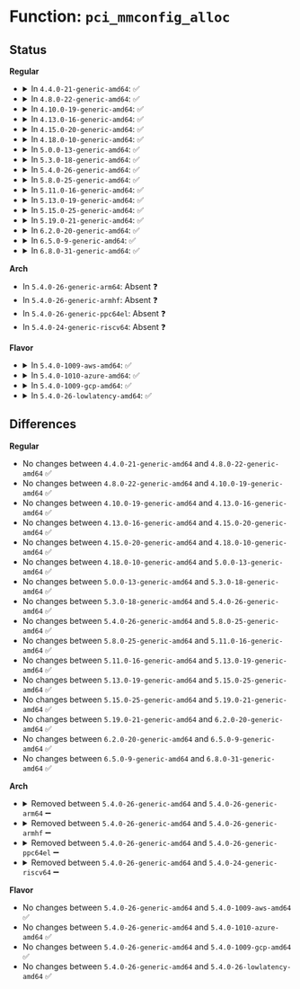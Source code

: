 # Function: <code>pci_mmconfig_alloc</code>

## Status
<b>Regular</b>
<ul>
<li>
<details>
<summary>In <code>4.4.0-21-generic-amd64</code>: ✅</summary>

```c
struct pci_mmcfg_region * pci_mmconfig_alloc(int segment, int start, int end, u64 addr)
```

```json
{
  "name": "pci_mmconfig_alloc",
  "collision_type": "Unique Static",
  "inline_type": "No",
  "funcs": [
    {
      "addr": 18446744071586148368,
      "name": "pci_mmconfig_alloc",
      "external": false,
      "loc": "arch/x86/pci/mmconfig-shared.c:67",
      "file": "arch/x86/pci/mmconfig-shared.c",
      "inline": "seen, unknown",
      "caller_inline": [],
      "caller_func": [
        "arch/x86/pci/mmconfig-shared.c:pci_mmconfig_add",
        "arch/x86/pci/mmconfig-shared.c:pci_mmconfig_insert"
      ]
    }
  ],
  "symbols": [
    {
      "addr": 18446744071586148368,
      "name": "pci_mmconfig_alloc",
      "section": ".text",
      "bind": "STB_LOCAL",
      "size": 205
    }
  ]
}
```
</details>
</li>
<li>
<details>
<summary>In <code>4.8.0-22-generic-amd64</code>: ✅</summary>

```c
struct pci_mmcfg_region * pci_mmconfig_alloc(int segment, int start, int end, u64 addr)
```

```json
{
  "name": "pci_mmconfig_alloc",
  "collision_type": "Unique Static",
  "inline_type": "No",
  "funcs": [
    {
      "addr": 18446744071586561184,
      "name": "pci_mmconfig_alloc",
      "external": false,
      "loc": "arch/x86/pci/mmconfig-shared.c:67",
      "file": "arch/x86/pci/mmconfig-shared.c",
      "inline": "seen, unknown",
      "caller_inline": [],
      "caller_func": [
        "arch/x86/pci/mmconfig-shared.c:pci_mmconfig_insert",
        "arch/x86/pci/mmconfig-shared.c:pci_mmconfig_add"
      ]
    }
  ],
  "symbols": [
    {
      "addr": 18446744071586561184,
      "name": "pci_mmconfig_alloc",
      "section": ".text",
      "bind": "STB_LOCAL",
      "size": 205
    }
  ]
}
```
</details>
</li>
<li>
<details>
<summary>In <code>4.10.0-19-generic-amd64</code>: ✅</summary>

```c
struct pci_mmcfg_region * pci_mmconfig_alloc(int segment, int start, int end, u64 addr)
```

```json
{
  "name": "pci_mmconfig_alloc",
  "collision_type": "Unique Static",
  "inline_type": "No",
  "funcs": [
    {
      "addr": 18446744071586742800,
      "name": "pci_mmconfig_alloc",
      "external": false,
      "loc": "arch/x86/pci/mmconfig-shared.c:67",
      "file": "arch/x86/pci/mmconfig-shared.c",
      "inline": "seen, unknown",
      "caller_inline": [],
      "caller_func": [
        "arch/x86/pci/mmconfig-shared.c:pci_mmconfig_insert",
        "arch/x86/pci/mmconfig-shared.c:pci_mmconfig_add"
      ]
    }
  ],
  "symbols": [
    {
      "addr": 18446744071586742800,
      "name": "pci_mmconfig_alloc",
      "section": ".text",
      "bind": "STB_LOCAL",
      "size": 205
    }
  ]
}
```
</details>
</li>
<li>
<details>
<summary>In <code>4.13.0-16-generic-amd64</code>: ✅</summary>

```c
struct pci_mmcfg_region * pci_mmconfig_alloc(int segment, int start, int end, u64 addr)
```

```json
{
  "name": "pci_mmconfig_alloc",
  "collision_type": "Unique Static",
  "inline_type": "No",
  "funcs": [
    {
      "addr": 18446744071586870032,
      "name": "pci_mmconfig_alloc",
      "external": false,
      "loc": "arch/x86/pci/mmconfig-shared.c:67",
      "file": "arch/x86/pci/mmconfig-shared.c",
      "inline": "seen, unknown",
      "caller_inline": [],
      "caller_func": [
        "arch/x86/pci/mmconfig-shared.c:pci_mmconfig_insert",
        "arch/x86/pci/mmconfig-shared.c:pci_mmconfig_add"
      ]
    }
  ],
  "symbols": [
    {
      "addr": 18446744071586870032,
      "name": "pci_mmconfig_alloc",
      "section": ".text",
      "bind": "STB_LOCAL",
      "size": 195
    }
  ]
}
```
</details>
</li>
<li>
<details>
<summary>In <code>4.15.0-20-generic-amd64</code>: ✅</summary>

```c
struct pci_mmcfg_region * pci_mmconfig_alloc(int segment, int start, int end, u64 addr)
```

```json
{
  "name": "pci_mmconfig_alloc",
  "collision_type": "Unique Static",
  "inline_type": "No",
  "funcs": [
    {
      "addr": 18446744071587358064,
      "name": "pci_mmconfig_alloc",
      "external": false,
      "loc": "arch/x86/pci/mmconfig-shared.c:68",
      "file": "arch/x86/pci/mmconfig-shared.c",
      "inline": "seen, unknown",
      "caller_inline": [],
      "caller_func": [
        "arch/x86/pci/mmconfig-shared.c:pci_mmconfig_insert",
        "arch/x86/pci/mmconfig-shared.c:pci_mmconfig_add"
      ]
    }
  ],
  "symbols": [
    {
      "addr": 18446744071587358064,
      "name": "pci_mmconfig_alloc",
      "section": ".text",
      "bind": "STB_LOCAL",
      "size": 195
    }
  ]
}
```
</details>
</li>
<li>
<details>
<summary>In <code>4.18.0-10-generic-amd64</code>: ✅</summary>

```c
struct pci_mmcfg_region * pci_mmconfig_alloc(int segment, int start, int end, u64 addr)
```

```json
{
  "name": "pci_mmconfig_alloc",
  "collision_type": "Unique Static",
  "inline_type": "No",
  "funcs": [
    {
      "addr": 18446744071587661776,
      "name": "pci_mmconfig_alloc",
      "external": false,
      "loc": "arch/x86/pci/mmconfig-shared.c:68",
      "file": "arch/x86/pci/mmconfig-shared.c",
      "inline": "seen, unknown",
      "caller_inline": [],
      "caller_func": [
        "arch/x86/pci/mmconfig-shared.c:pci_mmconfig_insert",
        "arch/x86/pci/mmconfig-shared.c:pci_mmconfig_add"
      ]
    }
  ],
  "symbols": [
    {
      "addr": 18446744071587661776,
      "name": "pci_mmconfig_alloc",
      "section": ".text",
      "bind": "STB_LOCAL",
      "size": 181
    }
  ]
}
```
</details>
</li>
<li>
<details>
<summary>In <code>5.0.0-13-generic-amd64</code>: ✅</summary>

```c
struct pci_mmcfg_region * pci_mmconfig_alloc(int segment, int start, int end, u64 addr)
```

```json
{
  "name": "pci_mmconfig_alloc",
  "collision_type": "Unique Static",
  "inline_type": "No",
  "funcs": [
    {
      "addr": 18446744071587792672,
      "name": "pci_mmconfig_alloc",
      "external": false,
      "loc": "arch/x86/pci/mmconfig-shared.c:68",
      "file": "arch/x86/pci/mmconfig-shared.c",
      "inline": "seen, unknown",
      "caller_inline": [],
      "caller_func": [
        "arch/x86/pci/mmconfig-shared.c:pci_mmconfig_insert",
        "arch/x86/pci/mmconfig-shared.c:pci_mmconfig_add"
      ]
    }
  ],
  "symbols": [
    {
      "addr": 18446744071587792672,
      "name": "pci_mmconfig_alloc",
      "section": ".text",
      "bind": "STB_LOCAL",
      "size": 181
    }
  ]
}
```
</details>
</li>
<li>
<details>
<summary>In <code>5.3.0-18-generic-amd64</code>: ✅</summary>

```c
struct pci_mmcfg_region * pci_mmconfig_alloc(int segment, int start, int end, u64 addr)
```

```json
{
  "name": "pci_mmconfig_alloc",
  "collision_type": "Unique Static",
  "inline_type": "No",
  "funcs": [
    {
      "addr": 18446744071588098128,
      "name": "pci_mmconfig_alloc",
      "external": false,
      "loc": "arch/x86/pci/mmconfig-shared.c:68",
      "file": "arch/x86/pci/mmconfig-shared.c",
      "inline": "seen, unknown",
      "caller_inline": [],
      "caller_func": [
        "arch/x86/pci/mmconfig-shared.c:pci_mmconfig_insert",
        "arch/x86/pci/mmconfig-shared.c:pci_mmconfig_add"
      ]
    }
  ],
  "symbols": [
    {
      "addr": 18446744071588098128,
      "name": "pci_mmconfig_alloc",
      "section": ".text",
      "bind": "STB_LOCAL",
      "size": 187
    }
  ]
}
```
</details>
</li>
<li>
<details>
<summary>In <code>5.4.0-26-generic-amd64</code>: ✅</summary>

```c
struct pci_mmcfg_region * pci_mmconfig_alloc(int segment, int start, int end, u64 addr)
```

```json
{
  "name": "pci_mmconfig_alloc",
  "collision_type": "Unique Static",
  "inline_type": "No",
  "funcs": [
    {
      "addr": 18446744071588303824,
      "name": "pci_mmconfig_alloc",
      "external": false,
      "loc": "arch/x86/pci/mmconfig-shared.c:69",
      "file": "arch/x86/pci/mmconfig-shared.c",
      "inline": "seen, unknown",
      "caller_inline": [],
      "caller_func": [
        "arch/x86/pci/mmconfig-shared.c:pci_mmconfig_insert",
        "arch/x86/pci/mmconfig-shared.c:pci_mmconfig_add"
      ]
    }
  ],
  "symbols": [
    {
      "addr": 18446744071588303824,
      "name": "pci_mmconfig_alloc",
      "section": ".text",
      "bind": "STB_LOCAL",
      "size": 187
    }
  ]
}
```
</details>
</li>
<li>
<details>
<summary>In <code>5.8.0-25-generic-amd64</code>: ✅</summary>

```c
struct pci_mmcfg_region * pci_mmconfig_alloc(int segment, int start, int end, u64 addr)
```

```json
{
  "name": "pci_mmconfig_alloc",
  "collision_type": "Unique Static",
  "inline_type": "No",
  "funcs": [
    {
      "addr": 18446744071591123648,
      "name": "pci_mmconfig_alloc",
      "external": false,
      "loc": "arch/x86/pci/mmconfig-shared.c:69",
      "file": "arch/x86/pci/mmconfig-shared.c",
      "inline": "seen, unknown",
      "caller_inline": [],
      "caller_func": [
        "arch/x86/pci/mmconfig-shared.c:pci_mmconfig_insert",
        "arch/x86/pci/mmconfig-shared.c:pci_mmconfig_add"
      ]
    }
  ],
  "symbols": [
    {
      "addr": 18446744071591123648,
      "name": "pci_mmconfig_alloc",
      "section": ".text",
      "bind": "STB_LOCAL",
      "size": 187
    }
  ]
}
```
</details>
</li>
<li>
<details>
<summary>In <code>5.11.0-16-generic-amd64</code>: ✅</summary>

```c
struct pci_mmcfg_region * pci_mmconfig_alloc(int segment, int start, int end, u64 addr)
```

```json
{
  "name": "pci_mmconfig_alloc",
  "collision_type": "Unique Static",
  "inline_type": "No",
  "funcs": [
    {
      "addr": 18446744071591210096,
      "name": "pci_mmconfig_alloc",
      "external": false,
      "loc": "arch/x86/pci/mmconfig-shared.c:69",
      "file": "arch/x86/pci/mmconfig-shared.c",
      "inline": "seen, unknown",
      "caller_inline": [],
      "caller_func": [
        "arch/x86/pci/mmconfig-shared.c:pci_mmconfig_insert",
        "arch/x86/pci/mmconfig-shared.c:pci_mmconfig_add"
      ]
    }
  ],
  "symbols": [
    {
      "addr": 18446744071591210096,
      "name": "pci_mmconfig_alloc",
      "section": ".text",
      "bind": "STB_LOCAL",
      "size": 187
    }
  ]
}
```
</details>
</li>
<li>
<details>
<summary>In <code>5.13.0-19-generic-amd64</code>: ✅</summary>

```c
struct pci_mmcfg_region * pci_mmconfig_alloc(int segment, int start, int end, u64 addr)
```

```json
{
  "name": "pci_mmconfig_alloc",
  "collision_type": "Unique Static",
  "inline_type": "No",
  "funcs": [
    {
      "addr": 18446744071591159216,
      "name": "pci_mmconfig_alloc",
      "external": false,
      "loc": "arch/x86/pci/mmconfig-shared.c:69",
      "file": "arch/x86/pci/mmconfig-shared.c",
      "inline": "seen, unknown",
      "caller_inline": [],
      "caller_func": [
        "arch/x86/pci/mmconfig-shared.c:pci_mmconfig_insert",
        "arch/x86/pci/mmconfig-shared.c:pci_mmconfig_add"
      ]
    }
  ],
  "symbols": [
    {
      "addr": 18446744071591159216,
      "name": "pci_mmconfig_alloc",
      "section": ".text",
      "bind": "STB_LOCAL",
      "size": 187
    }
  ]
}
```
</details>
</li>
<li>
<details>
<summary>In <code>5.15.0-25-generic-amd64</code>: ✅</summary>

```c
struct pci_mmcfg_region * pci_mmconfig_alloc(int segment, int start, int end, u64 addr)
```

```json
{
  "name": "pci_mmconfig_alloc",
  "collision_type": "Unique Static",
  "inline_type": "No",
  "funcs": [
    {
      "addr": 18446744071592010992,
      "name": "pci_mmconfig_alloc",
      "external": false,
      "loc": "arch/x86/pci/mmconfig-shared.c:69",
      "file": "arch/x86/pci/mmconfig-shared.c",
      "inline": "seen, unknown",
      "caller_inline": [],
      "caller_func": [
        "arch/x86/pci/mmconfig-shared.c:pci_mmconfig_insert",
        "arch/x86/pci/mmconfig-shared.c:pci_mmconfig_add"
      ]
    }
  ],
  "symbols": [
    {
      "addr": 18446744071592010992,
      "name": "pci_mmconfig_alloc",
      "section": ".text",
      "bind": "STB_LOCAL",
      "size": 187
    }
  ]
}
```
</details>
</li>
<li>
<details>
<summary>In <code>5.19.0-21-generic-amd64</code>: ✅</summary>

```c
struct pci_mmcfg_region * pci_mmconfig_alloc(int segment, int start, int end, u64 addr)
```

```json
{
  "name": "pci_mmconfig_alloc",
  "collision_type": "Unique Static",
  "inline_type": "No",
  "funcs": [
    {
      "addr": 18446744071593776496,
      "name": "pci_mmconfig_alloc",
      "external": false,
      "loc": "arch/x86/pci/mmconfig-shared.c:69",
      "file": "arch/x86/pci/mmconfig-shared.c",
      "inline": "seen, unknown",
      "caller_inline": [],
      "caller_func": [
        "arch/x86/pci/mmconfig-shared.c:pci_mmconfig_insert",
        "arch/x86/pci/mmconfig-shared.c:pci_mmconfig_add"
      ]
    }
  ],
  "symbols": [
    {
      "addr": 18446744071593776496,
      "name": "pci_mmconfig_alloc",
      "section": ".text",
      "bind": "STB_LOCAL",
      "size": 205
    }
  ]
}
```
</details>
</li>
<li>
<details>
<summary>In <code>6.2.0-20-generic-amd64</code>: ✅</summary>

```c
struct pci_mmcfg_region * pci_mmconfig_alloc(int segment, int start, int end, u64 addr)
```

```json
{
  "name": "pci_mmconfig_alloc",
  "collision_type": "Unique Static",
  "inline_type": "No",
  "funcs": [
    {
      "addr": 18446744071595714976,
      "name": "pci_mmconfig_alloc",
      "external": false,
      "loc": "arch/x86/pci/mmconfig-shared.c:70",
      "file": "arch/x86/pci/mmconfig-shared.c",
      "inline": "seen, unknown",
      "caller_inline": [],
      "caller_func": [
        "arch/x86/pci/mmconfig-shared.c:pci_mmconfig_insert",
        "arch/x86/pci/mmconfig-shared.c:pci_mmconfig_add"
      ]
    }
  ],
  "symbols": [
    {
      "addr": 18446744071595714976,
      "name": "pci_mmconfig_alloc",
      "section": ".text",
      "bind": "STB_LOCAL",
      "size": 205
    }
  ]
}
```
</details>
</li>
<li>
<details>
<summary>In <code>6.5.0-9-generic-amd64</code>: ✅</summary>

```c
struct pci_mmcfg_region * pci_mmconfig_alloc(int segment, int start, int end, u64 addr)
```

```json
{
  "name": "pci_mmconfig_alloc",
  "collision_type": "Unique Static",
  "inline_type": "No",
  "funcs": [
    {
      "addr": 18446744071596240208,
      "name": "pci_mmconfig_alloc",
      "external": false,
      "loc": "arch/x86/pci/mmconfig-shared.c:70",
      "file": "arch/x86/pci/mmconfig-shared.c",
      "inline": "seen, unknown",
      "caller_inline": [],
      "caller_func": [
        "arch/x86/pci/mmconfig-shared.c:pci_mmconfig_insert",
        "arch/x86/pci/mmconfig-shared.c:pci_mmconfig_add"
      ]
    }
  ],
  "symbols": [
    {
      "addr": 18446744071596240208,
      "name": "pci_mmconfig_alloc",
      "section": ".text",
      "bind": "STB_LOCAL",
      "size": 199
    }
  ]
}
```
</details>
</li>
<li>
<details>
<summary>In <code>6.8.0-31-generic-amd64</code>: ✅</summary>

```c
struct pci_mmcfg_region * pci_mmconfig_alloc(int segment, int start, int end, u64 addr)
```

```json
{
  "name": "pci_mmconfig_alloc",
  "collision_type": "Unique Static",
  "inline_type": "No",
  "funcs": [
    {
      "addr": 18446744071597121984,
      "name": "pci_mmconfig_alloc",
      "external": false,
      "loc": "arch/x86/pci/mmconfig-shared.c:70",
      "file": "arch/x86/pci/mmconfig-shared.c",
      "inline": "seen, unknown",
      "caller_inline": [],
      "caller_func": [
        "arch/x86/pci/mmconfig-shared.c:pci_mmconfig_insert",
        "arch/x86/pci/mmconfig-shared.c:pci_mmconfig_add"
      ]
    }
  ],
  "symbols": [
    {
      "addr": 18446744071597121984,
      "name": "pci_mmconfig_alloc",
      "section": ".text",
      "bind": "STB_LOCAL",
      "size": 246
    }
  ]
}
```
</details>
</li>
</ul>
<b>Arch</b>
<ul>
<li>
In <code>5.4.0-26-generic-arm64</code>: Absent ❓
</li>
<li>
In <code>5.4.0-26-generic-armhf</code>: Absent ❓
</li>
<li>
In <code>5.4.0-26-generic-ppc64el</code>: Absent ❓
</li>
<li>
In <code>5.4.0-24-generic-riscv64</code>: Absent ❓
</li>
</ul>
<b>Flavor</b>
<ul>
<li>
<details>
<summary>In <code>5.4.0-1009-aws-amd64</code>: ✅</summary>

```c
struct pci_mmcfg_region * pci_mmconfig_alloc(int segment, int start, int end, u64 addr)
```

```json
{
  "name": "pci_mmconfig_alloc",
  "collision_type": "Unique Static",
  "inline_type": "No",
  "funcs": [
    {
      "addr": 18446744071587907472,
      "name": "pci_mmconfig_alloc",
      "external": false,
      "loc": "arch/x86/pci/mmconfig-shared.c:69",
      "file": "arch/x86/pci/mmconfig-shared.c",
      "inline": "seen, unknown",
      "caller_inline": [],
      "caller_func": [
        "arch/x86/pci/mmconfig-shared.c:pci_mmconfig_insert",
        "arch/x86/pci/mmconfig-shared.c:pci_mmconfig_add"
      ]
    }
  ],
  "symbols": [
    {
      "addr": 18446744071587907472,
      "name": "pci_mmconfig_alloc",
      "section": ".text",
      "bind": "STB_LOCAL",
      "size": 187
    }
  ]
}
```
</details>
</li>
<li>
<details>
<summary>In <code>5.4.0-1010-azure-amd64</code>: ✅</summary>

```c
struct pci_mmcfg_region * pci_mmconfig_alloc(int segment, int start, int end, u64 addr)
```

```json
{
  "name": "pci_mmconfig_alloc",
  "collision_type": "Unique Static",
  "inline_type": "No",
  "funcs": [
    {
      "addr": 18446744071587626832,
      "name": "pci_mmconfig_alloc",
      "external": false,
      "loc": "arch/x86/pci/mmconfig-shared.c:69",
      "file": "arch/x86/pci/mmconfig-shared.c",
      "inline": "seen, unknown",
      "caller_inline": [],
      "caller_func": [
        "arch/x86/pci/mmconfig-shared.c:pci_mmconfig_insert",
        "arch/x86/pci/mmconfig-shared.c:pci_mmconfig_add"
      ]
    }
  ],
  "symbols": [
    {
      "addr": 18446744071587626832,
      "name": "pci_mmconfig_alloc",
      "section": ".text",
      "bind": "STB_LOCAL",
      "size": 187
    }
  ]
}
```
</details>
</li>
<li>
<details>
<summary>In <code>5.4.0-1009-gcp-amd64</code>: ✅</summary>

```c
struct pci_mmcfg_region * pci_mmconfig_alloc(int segment, int start, int end, u64 addr)
```

```json
{
  "name": "pci_mmconfig_alloc",
  "collision_type": "Unique Static",
  "inline_type": "No",
  "funcs": [
    {
      "addr": 18446744071588240880,
      "name": "pci_mmconfig_alloc",
      "external": false,
      "loc": "arch/x86/pci/mmconfig-shared.c:69",
      "file": "arch/x86/pci/mmconfig-shared.c",
      "inline": "seen, unknown",
      "caller_inline": [],
      "caller_func": [
        "arch/x86/pci/mmconfig-shared.c:pci_mmconfig_insert",
        "arch/x86/pci/mmconfig-shared.c:pci_mmconfig_add"
      ]
    }
  ],
  "symbols": [
    {
      "addr": 18446744071588240880,
      "name": "pci_mmconfig_alloc",
      "section": ".text",
      "bind": "STB_LOCAL",
      "size": 187
    }
  ]
}
```
</details>
</li>
<li>
<details>
<summary>In <code>5.4.0-26-lowlatency-amd64</code>: ✅</summary>

```c
struct pci_mmcfg_region * pci_mmconfig_alloc(int segment, int start, int end, u64 addr)
```

```json
{
  "name": "pci_mmconfig_alloc",
  "collision_type": "Unique Static",
  "inline_type": "No",
  "funcs": [
    {
      "addr": 18446744071588376288,
      "name": "pci_mmconfig_alloc",
      "external": false,
      "loc": "arch/x86/pci/mmconfig-shared.c:69",
      "file": "arch/x86/pci/mmconfig-shared.c",
      "inline": "seen, unknown",
      "caller_inline": [],
      "caller_func": [
        "arch/x86/pci/mmconfig-shared.c:pci_mmconfig_insert",
        "arch/x86/pci/mmconfig-shared.c:pci_mmconfig_add"
      ]
    }
  ],
  "symbols": [
    {
      "addr": 18446744071588376288,
      "name": "pci_mmconfig_alloc",
      "section": ".text",
      "bind": "STB_LOCAL",
      "size": 187
    }
  ]
}
```
</details>
</li>
</ul>

## Differences
<b>Regular</b>
<ul>
<li>
No changes between <code>4.4.0-21-generic-amd64</code> and <code>4.8.0-22-generic-amd64</code> ✅
</li>
<li>
No changes between <code>4.8.0-22-generic-amd64</code> and <code>4.10.0-19-generic-amd64</code> ✅
</li>
<li>
No changes between <code>4.10.0-19-generic-amd64</code> and <code>4.13.0-16-generic-amd64</code> ✅
</li>
<li>
No changes between <code>4.13.0-16-generic-amd64</code> and <code>4.15.0-20-generic-amd64</code> ✅
</li>
<li>
No changes between <code>4.15.0-20-generic-amd64</code> and <code>4.18.0-10-generic-amd64</code> ✅
</li>
<li>
No changes between <code>4.18.0-10-generic-amd64</code> and <code>5.0.0-13-generic-amd64</code> ✅
</li>
<li>
No changes between <code>5.0.0-13-generic-amd64</code> and <code>5.3.0-18-generic-amd64</code> ✅
</li>
<li>
No changes between <code>5.3.0-18-generic-amd64</code> and <code>5.4.0-26-generic-amd64</code> ✅
</li>
<li>
No changes between <code>5.4.0-26-generic-amd64</code> and <code>5.8.0-25-generic-amd64</code> ✅
</li>
<li>
No changes between <code>5.8.0-25-generic-amd64</code> and <code>5.11.0-16-generic-amd64</code> ✅
</li>
<li>
No changes between <code>5.11.0-16-generic-amd64</code> and <code>5.13.0-19-generic-amd64</code> ✅
</li>
<li>
No changes between <code>5.13.0-19-generic-amd64</code> and <code>5.15.0-25-generic-amd64</code> ✅
</li>
<li>
No changes between <code>5.15.0-25-generic-amd64</code> and <code>5.19.0-21-generic-amd64</code> ✅
</li>
<li>
No changes between <code>5.19.0-21-generic-amd64</code> and <code>6.2.0-20-generic-amd64</code> ✅
</li>
<li>
No changes between <code>6.2.0-20-generic-amd64</code> and <code>6.5.0-9-generic-amd64</code> ✅
</li>
<li>
No changes between <code>6.5.0-9-generic-amd64</code> and <code>6.8.0-31-generic-amd64</code> ✅
</li>
</ul>
<b>Arch</b>
<ul>
<li>
<details>
<summary>Removed between <code>5.4.0-26-generic-amd64</code> and <code>5.4.0-26-generic-arm64</code> ➖</summary>

```c
struct pci_mmcfg_region * pci_mmconfig_alloc(int segment, int start, int end, u64 addr)
```
</details>
</li>
<li>
<details>
<summary>Removed between <code>5.4.0-26-generic-amd64</code> and <code>5.4.0-26-generic-armhf</code> ➖</summary>

```c
struct pci_mmcfg_region * pci_mmconfig_alloc(int segment, int start, int end, u64 addr)
```
</details>
</li>
<li>
<details>
<summary>Removed between <code>5.4.0-26-generic-amd64</code> and <code>5.4.0-26-generic-ppc64el</code> ➖</summary>

```c
struct pci_mmcfg_region * pci_mmconfig_alloc(int segment, int start, int end, u64 addr)
```
</details>
</li>
<li>
<details>
<summary>Removed between <code>5.4.0-26-generic-amd64</code> and <code>5.4.0-24-generic-riscv64</code> ➖</summary>

```c
struct pci_mmcfg_region * pci_mmconfig_alloc(int segment, int start, int end, u64 addr)
```
</details>
</li>
</ul>
<b>Flavor</b>
<ul>
<li>
No changes between <code>5.4.0-26-generic-amd64</code> and <code>5.4.0-1009-aws-amd64</code> ✅
</li>
<li>
No changes between <code>5.4.0-26-generic-amd64</code> and <code>5.4.0-1010-azure-amd64</code> ✅
</li>
<li>
No changes between <code>5.4.0-26-generic-amd64</code> and <code>5.4.0-1009-gcp-amd64</code> ✅
</li>
<li>
No changes between <code>5.4.0-26-generic-amd64</code> and <code>5.4.0-26-lowlatency-amd64</code> ✅
</li>
</ul>
